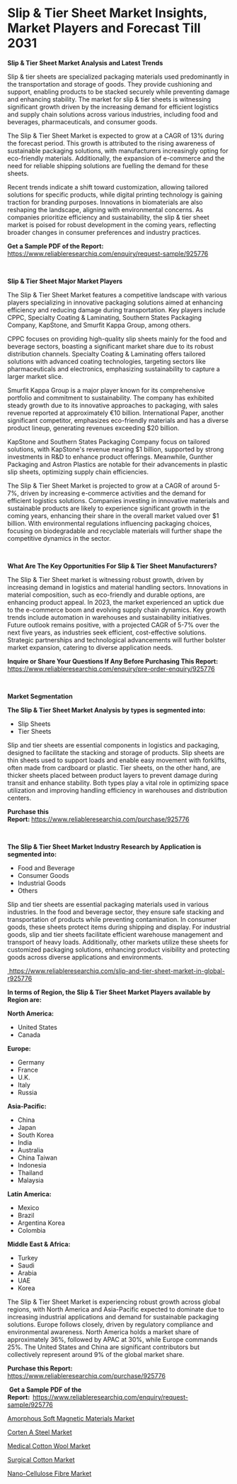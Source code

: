 <p><h1>Slip & Tier Sheet Market Insights, Market Players and Forecast Till 2031</h1></p><p><strong>Slip & Tier Sheet Market Analysis and Latest Trends</strong></p>
<p><p>Slip & tier sheets are specialized packaging materials used predominantly in the transportation and storage of goods. They provide cushioning and support, enabling products to be stacked securely while preventing damage and enhancing stability. The market for slip & tier sheets is witnessing significant growth driven by the increasing demand for efficient logistics and supply chain solutions across various industries, including food and beverages, pharmaceuticals, and consumer goods.</p><p>The Slip & Tier Sheet Market is expected to grow at a CAGR of 13% during the forecast period. This growth is attributed to the rising awareness of sustainable packaging solutions, with manufacturers increasingly opting for eco-friendly materials. Additionally, the expansion of e-commerce and the need for reliable shipping solutions are fuelling the demand for these sheets.</p><p>Recent trends indicate a shift toward customization, allowing tailored solutions for specific products, while digital printing technology is gaining traction for branding purposes. Innovations in biomaterials are also reshaping the landscape, aligning with environmental concerns. As companies prioritize efficiency and sustainability, the slip & tier sheet market is poised for robust development in the coming years, reflecting broader changes in consumer preferences and industry practices.</p></p>
<p><strong>Get a Sample PDF of the Report:&nbsp;</strong> <a href="https://www.reliableresearchiq.com/enquiry/request-sample/925776?utm_campaign=103&utm_medium=2&utm_source=Github&utm_content=ia&utm_term=12122024&utm_id=slip-tier-sheet">https://www.reliableresearchiq.com/enquiry/request-sample/925776</a></p>
<p>&nbsp;</p>
<p><strong>Slip & Tier Sheet Major Market Players</strong></p>
<p><p>The Slip & Tier Sheet Market features a competitive landscape with various players specializing in innovative packaging solutions aimed at enhancing efficiency and reducing damage during transportation. Key players include CPPC, Specialty Coating & Laminating, Southern States Packaging Company, KapStone, and Smurfit Kappa Group, among others.</p><p>CPPC focuses on providing high-quality slip sheets mainly for the food and beverage sectors, boasting a significant market share due to its robust distribution channels. Specialty Coating & Laminating offers tailored solutions with advanced coating technologies, targeting sectors like pharmaceuticals and electronics, emphasizing sustainability to capture a larger market slice.</p><p>Smurfit Kappa Group is a major player known for its comprehensive portfolio and commitment to sustainability. The company has exhibited steady growth due to its innovative approaches to packaging, with sales revenue reported at approximately €10 billion. International Paper, another significant competitor, emphasizes eco-friendly materials and has a diverse product lineup, generating revenues exceeding $20 billion. </p><p>KapStone and Southern States Packaging Company focus on tailored solutions, with KapStone's revenue nearing $1 billion, supported by strong investments in R&D to enhance product offerings. Meanwhile, Gunther Packaging and Astron Plastics are notable for their advancements in plastic slip sheets, optimizing supply chain efficiencies.</p><p>The Slip & Tier Sheet Market is projected to grow at a CAGR of around 5-7%, driven by increasing e-commerce activities and the demand for efficient logistics solutions. Companies investing in innovative materials and sustainable products are likely to experience significant growth in the coming years, enhancing their share in the overall market valued over $1 billion. With environmental regulations influencing packaging choices, focusing on biodegradable and recyclable materials will further shape the competitive dynamics in the sector.</p></p>
<p>&nbsp;</p>
<p><strong>What Are The Key Opportunities For Slip & Tier Sheet Manufacturers?</strong></p>
<p><p>The Slip & Tier Sheet market is witnessing robust growth, driven by increasing demand in logistics and material handling sectors. Innovations in material composition, such as eco-friendly and durable options, are enhancing product appeal. In 2023, the market experienced an uptick due to the e-commerce boom and evolving supply chain dynamics. Key growth trends include automation in warehouses and sustainability initiatives. Future outlook remains positive, with a projected CAGR of 5-7% over the next five years, as industries seek efficient, cost-effective solutions. Strategic partnerships and technological advancements will further bolster market expansion, catering to diverse application needs.</p></p>
<p><strong>Inquire or Share Your Questions If Any Before Purchasing This Report:</strong> <a href="https://www.reliableresearchiq.com/enquiry/pre-order-enquiry/925776?utm_campaign=103&utm_medium=2&utm_source=Github&utm_content=ia&utm_term=12122024&utm_id=slip-tier-sheet">https://www.reliableresearchiq.com/enquiry/pre-order-enquiry/925776</a></p>
<p>&nbsp;</p>
<p><strong>Market Segmentation</strong></p>
<p><strong>The Slip & Tier Sheet Market Analysis by types is segmented into:</strong></p>
<p><ul><li>Slip Sheets</li><li>Tier Sheets</li></ul></p>
<p><p>Slip and tier sheets are essential components in logistics and packaging, designed to facilitate the stacking and storage of products. Slip sheets are thin sheets used to support loads and enable easy movement with forklifts, often made from cardboard or plastic. Tier sheets, on the other hand, are thicker sheets placed between product layers to prevent damage during transit and enhance stability. Both types play a vital role in optimizing space utilization and improving handling efficiency in warehouses and distribution centers.</p></p>
<p><strong>Purchase this Report:&nbsp;</strong><a href="https://www.reliableresearchiq.com/purchase/925776?utm_campaign=103&utm_medium=2&utm_source=Github&utm_content=ia&utm_term=12122024&utm_id=slip-tier-sheet">https://www.reliableresearchiq.com/purchase/925776</a></p>
<p>&nbsp;</p>
<p><strong>The Slip & Tier Sheet Market Industry Research by Application is segmented into:</strong></p>
<p><ul><li>Food and Beverage</li><li>Consumer Goods</li><li>Industrial Goods</li><li>Others</li></ul></p>
<p><p>Slip and tier sheets are essential packaging materials used in various industries. In the food and beverage sector, they ensure safe stacking and transportation of products while preventing contamination. In consumer goods, these sheets protect items during shipping and display. For industrial goods, slip and tier sheets facilitate efficient warehouse management and transport of heavy loads. Additionally, other markets utilize these sheets for customized packaging solutions, enhancing product visibility and protecting goods across diverse applications and environments.</p></p>
<p><a href="https://www.reliableresearchiq.com/slip-and-tier-sheet-market-in-global-r925776?utm_campaign=103&utm_medium=2&utm_source=Github&utm_content=ia&utm_term=12122024&utm_id=slip-tier-sheet">&nbsp;https://www.reliableresearchiq.com/slip-and-tier-sheet-market-in-global-r925776</a></p>
<p><strong>In terms of Region, the Slip & Tier Sheet Market Players available by Region are:</strong></p>
<p>
    <p> <strong> North America: </strong>
        <ul>
            <li>United States</li>
            <li>Canada</li>
        </ul>
        </p> 
    <p> <strong> Europe: </strong>
        <ul>
            <li>Germany</li>
            <li>France</li>
            <li>U.K.</li>
            <li>Italy</li>
            <li>Russia</li>
        </ul>
        </p> 
    <p> <strong> Asia-Pacific: </strong>
        <ul>
            <li>China</li>
            <li>Japan</li>
            <li>South Korea</li>
            <li>India</li>
            <li>Australia</li>
            <li>China Taiwan</li>
            <li>Indonesia</li>
            <li>Thailand</li>
            <li>Malaysia</li>
        </ul>
        </p> 
    <p> <strong> Latin America: </strong>
        <ul>
            <li>Mexico</li>
            <li>Brazil</li>
            <li>Argentina Korea</li>
            <li>Colombia</li>
        </ul>
        </p> 
    <p> <strong> Middle East & Africa: </strong>
        <ul>
            <li>Turkey</li>
            <li>Saudi</li>
            <li>Arabia</li>
            <li>UAE</li>
            <li>Korea</li>
        </ul>
    </p>
    </p>
<p><p>The Slip & Tier Sheet Market is experiencing robust growth across global regions, with North America and Asia-Pacific expected to dominate due to increasing industrial applications and demand for sustainable packaging solutions. Europe follows closely, driven by regulatory compliance and environmental awareness. North America holds a market share of approximately 36%, followed by APAC at 30%, while Europe commands 25%. The United States and China are significant contributors but collectively represent around 9% of the global market share.</p></p>
<p><strong>Purchase this Report: </strong><a href="https://www.reliableresearchiq.com/purchase/925776?utm_campaign=103&utm_medium=2&utm_source=Github&utm_content=ia&utm_term=12122024&utm_id=slip-tier-sheet">https://www.reliableresearchiq.com/purchase/925776</a></p>
<p>&nbsp;<strong>Get a Sample PDF of the Report:&nbsp;&nbsp;</strong><a href="https://www.reliableresearchiq.com/enquiry/request-sample/925776?utm_campaign=103&utm_medium=2&utm_source=Github&utm_content=ia&utm_term=12122024&utm_id=slip-tier-sheet">https://www.reliableresearchiq.com/enquiry/request-sample/925776</a></p>
<p><strong></strong></p>
<p><p><a href="https://www.linkedin.com/pulse/p-factrackr-ho6he?utm_campaign=103&utm_medium=2&utm_source=Github&utm_content=ia&utm_term=12122024&utm_id=slip-tier-sheet">Amorphous Soft Magnetic Materials Market</a></p><p><a href="https://www.linkedin.com/pulse/exploring-growth-opportunities-corten-steel-market-revenue-woucc?utm_campaign=103&utm_medium=2&utm_source=Github&utm_content=ia&utm_term=12122024&utm_id=slip-tier-sheet">Corten A Steel Market</a></p><p><a href="https://www.linkedin.com/pulse/medical-cotton-wool-market-growth-study-examines-trajectory-projected-trivc?utm_campaign=103&utm_medium=2&utm_source=Github&utm_content=ia&utm_term=12122024&utm_id=slip-tier-sheet">Medical Cotton Wool Market</a></p><p><a href="https://www.linkedin.com/pulse/surgical-cotton-industry-growth-opportunities-growing-cagr-z7rlc?utm_campaign=103&utm_medium=2&utm_source=Github&utm_content=ia&utm_term=12122024&utm_id=slip-tier-sheet">Surgical Cotton Market</a></p><p><a href="https://github.com/ilonaenterline65/Market-Research-Report-List-1/blob/main/nano-cellulose-fibre-market.md?utm_campaign=103&utm_medium=2&utm_source=Github&utm_content=ia&utm_term=12122024&utm_id=slip-tier-sheet">Nano-Cellulose Fibre Market</a></p></p>